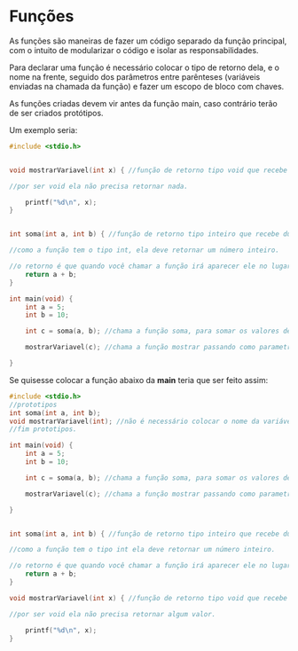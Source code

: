 # Funções

As funções são maneiras de fazer um código separado da função principal, com o intuito de modularizar o código e isolar as responsabilidades.


Para declarar uma função é necessário colocar o tipo de retorno dela, e o nome na frente, seguido dos parâmetros entre parênteses (variáveis enviadas na chamada da função) e fazer um escopo de bloco com chaves. 

As funções criadas devem vir antes da função main, caso contrário terão de ser criados protótipos.


Um exemplo seria:

```c
#include <stdio.h>


void mostrarVariavel(int x) { //função de retorno tipo void que recebe um valor inteiro e mostra ele na tela.

//por ser void ela não precisa retornar nada.

    printf("%d\n", x);
}


int soma(int a, int b) { //função de retorno tipo inteiro que recebe duas variaveis inteiras na chamada e retorna a soma das duas.

//como a função tem o tipo int, ela deve retornar um número inteiro.

//o retorno é que quando você chamar a função irá aparecer ele no lugar, então vai aparecer a soma de dois valores passados.
    return a + b;
}

int main(void) {
    int a = 5;
    int b = 10;

    int c = soma(a, b); //chama a função soma, para somar os valores de a e b, atribuindo esse valor a soma.

    mostrarVariavel(c); //chama a função mostrar passando como parametro a variável c.

}
```

Se quisesse colocar a função abaixo da **main** teria que ser feito assim:

```c
#include <stdio.h>
//prototipos
int soma(int a, int b);
void mostrarVariavel(int); //não é necessário colocar o nome da variável
//fim prototipos.

int main(void) {
    int a = 5;
    int b = 10;

    int c = soma(a, b); //chama a função soma, para somar os valores de a e b, atribuindo esse valor a soma.

    mostrarVariavel(c); //chama a função mostrar passando como parametro a variável c.

}


int soma(int a, int b) { //função de retorno tipo inteiro que recebe duas variaveis inteiras na chamada e retorna a soma das duas.

//como a função tem o tipo int ela deve retornar um número inteiro.

//o retorno é que quando você chamar a função irá aparecer ele no lugar, então vai aparecer a soma de dois valores passados.
    return a + b;
}

void mostrarVariavel(int x) { //função de retorno tipo void que recebe um valor inteiro e mostra ele na tela.

//por ser void ela não precisa retornar algum valor.

    printf("%d\n", x);
}
```